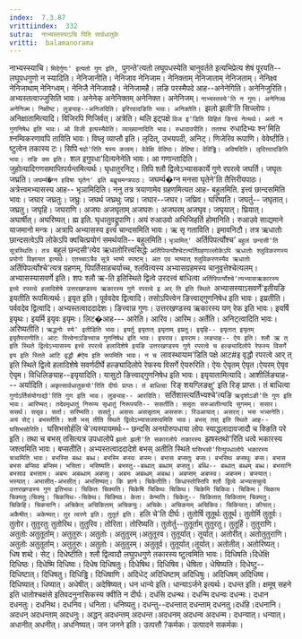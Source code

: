 ```yaml
---
index:  7.3.87
vrittiindex:  332
sutra:  नाभ्यस्तस्याऽचि पिति सार्वधातुके
vritti:  balamanorama 
---
```


नाभ्यस्स्याचि। `मिदेर्गुणः' इत्यतो गुण इति, `पुगन्ते'त्यतो लघूपधस्येति चानुवर्तते इत्यभिप्रेत्य शेषं पूरयति-- लघूपधगुणो न स्यादिति। नेनिजानीति। नेनिजाव नेनिजाम। नेनिक्ताम् नेनिजाताम् नेनिजताम्। नेनिक्ष्व नेनिजाथाम् नेनिग्ध्वम्। नेनिजै नेनिजावहै। नेनिजामहै। लङि परस्मैपदे आह--अनेनेगिति। अनेनिजुरिति। अभ्यस्तत्वाज्जुसिति भावः। अनेनेक् अनेनिक्तम् अनेनिक्त। अनेनिजम्। `नाभ्यस्तस्ये'ति न गुणः। अनेनिज्व अनेनिज्म। निक्षीष्ट। लुङ्याह--अनिजदिति। इरित्त्वादङिति भावः। अनिक्तेति। `झलो झली'ति सिज्लोपः। अनिक्षातामित्यादि। विजिरपि णिजिर्वत्। अत्रेति। थलि इट्पक्षे `विज इ'डिति विहितं ङित्त्वं नेत्यर्थः। अतो न गुणनिषेध इति भावः। ओ विजी इत्यस्यैवेति। व्याख्यानादिति भावः। रुधादावपीति। ततश्च `रुधादिभ्यः श्न'मिति श्नम्विकरणावपि ताविति भावः। विष्लृ व्याप्तौ इति। लृदित्, उभयपदी, अनिट्। णिजेरिव रूपाणि। वेवेष्टीति। ष्टुत्वेन तकास्य टः। सिपि `षढो'रिति षस्य कत्वम्। वेवेक्षि वेविष्ठः। वेविष्ठ। वेविड्ढि। अविषदिति। लृदित्त्वादङिति भावः। तङि क्स इति। `शल इगुपधा'दित्यनेनेति भावः। आ गणान्तादिति। जुहोत्यादिगणसमाप्तिपर्यन्तमित्यर्थः। घृधातुरनिट्। तिपि श्लौ द्वित्वेऽभ्यासकार्ये गुणे रपरत्वे जघर्ति। जघृतः जघ्रति। `जघर्म्य�ग्न हविषा घृतेन' इति बह्वृचमन्त्रपाठः। `जघर्म्य�ग्न मनसा घृतेने'ति तैत्तिरीयपाठः। अत्रेत्त्वमभ्यासस्य आह-- भृञामिदिति। ननु तत्र त्रयाणामेव ग्रहणमित्यत आह- बहुलमिति. इत्त्वं छान्दसमिति भावः। जघार जघ्रतुः। जघ्रुः। जघर्थ जघ्रथुः जघ्र। जघार--जघर। जघ्रिव। घरिष्यति। जघर्तु-- जघृतात्। जघ्रतु। जघृहि। जघराणि। अजघः अजघृताम् अजघरुः। अजघरम् अजघृव। जघृयात्। घ्रियात्। अघार्षीत्। अघरिष्यत्। ह्म इति. घृधातुवद्रूपाणि। अयं रुआउवो अभिजिहर्ति होमानिति। रुआउवे साद्यमाने याजमानो मन्त्रः। अत्रापि अभ्यासस्य इत्त्वं चान्दसमिति भावः। ऋ सृ गताविति। इमावनिटौ। तत्र ऋधातोः छान्दसत्वेऽपि लोकेऽपि क्वचित्प्रयोगं समर्थयति-- बहुलमिति। `भृञामित्' `अर्तिपिपर्त्योश्च' `बहुलं छन्दसी'ति सूत्रस्थितिः। तत्र `बहुलं छन्दसी'त्येव ऋधातोरित्त्वसिद्धेः `अर्तिपिपर्त्योश्चेटत्यर्तिग्रहणाल्लोकेऽपि ऋधातोः श्लुविकरणस्य प्रयोगो विज्ञायत इत्यर्थः। एतच्चाऽत्रैव सूत्रे भाष्ये स्पष्टम्। अत एव भाष्यात् श्लुविकरणस्यैव ऋधातोः `अर्तिपिपर्त्योश्चे'त्यत्र ग्रहणम्, पिपर्तिसाहचर्याच्च, श्लवित्यस्य अभ्यासग्रहमस्य चानुवृत्तेश्चेत्यलम्। अभ्यासस्यासवर्णे इति। शपः श्लौ ऋ-ति इतिस्थिते द्वित्वे उरदत्त्वं बाधित्वा `अर्तिपिपर्त्योश्चे'त्यभ्यासऋकारस्य इत्त्वे रपरत्वे हलादिशेषे उत्तरखण्डस्य ऋकारस्य गुणे रपरत्वे इ अर् ति इति स्थिते `अभ्यासस्याऽसवर्णे'इतीयङि इयतीति रूपमित्यर्थः। इयृत इति। पूर्ववदेव द्वित्वादि। तसोऽपित्त्वेन ङित्त्वाद्गुणनिषेध इति भावः। इय्रतीति। पर्ववदेव द्वित्वादि। अभ्यस्तत्वाददादेशः। ङित्त्वान्न गुणः। उत्तरखण्डस्य ऋकारस्य यण् रेफ इति भावः। इयर्षि इयृथः। इयर्मि इयृवः इयृमः। लिट�आह--- आरेति। आरिव। आरिम। अर्तेति। अनिट्त्वादिति भावः। अरिष्यतीति। `ऋद्धनोः स्ये' इतीडिति भावः। इयर्तु इयृतात् इयृताम् इय्रतु। इयृहि-- इयृतात् इयृतम् इयृतैयराणीति। आटः पित्त्वेनाऽङित्त्वान्न गुणनिषेध इति भावः। इयराव। इयराम। लङ्याह-- ऐय इति। श्लौ ऋ त् इति स्थिते द्वित्वेऽभ्यासस्य इत्त्वे रपरत्वे हलादिशेषे इयङि उत्तरखण्डस्य गुणे रपरत्वे च हल्ङ्यादिलोपे रेफस्य विसर्गे इय इति स्तिते आटि वृद्धौ #ऐय इति रूपमिति भावः। न च `लावस्थायाम'डिति पक्षे आट#इ वृद्धौ रपरत्वे आर् त् इति स्थिते द्वित्वे हलादिशेषे सवर्णदीर्घे हल्ङ्यादिलोपे रेफस्य विसर्गे ऐयरुरिति। ऐयः ऐयृतम् ऐयृत।ऐयरम् ऐयृव ऐयृम। विधिलिङ्याह--इयृयादिति। यासुटो ङित्त्वाद्गुणनिषेध इति भावः। इयृयातामित्यादि। आशीर्लिङ्याह--- अर्यादिति। `अकृत्सार्वधातुकयो'रिति दीर्घः प्राप्तः। तं बाधित्वा `रिङ् शयग्लिङक्षु' इति रिङ् प्राप्तः। तं बाधित्वा `गुणोऽर्तिसंयोगाद्यो'रिति गुण इति भावः। लुङ्याह-- आरदिति। `सर्तिशास्त्यर्तिभ्यश्चे'त्यङि `ऋदृशोऽङी'ति गुण इति भावः। आरिष्यत्। तदेवमृधातुं निरूप्य सृधातुं निरूपयति-- ससर्तीति। ससृतः सरुआतीत्यादि सुगमम्। ससार। ससर्थ। ससृव। सर्ता। सरिष्यति। ससर्तु। अससः अससृताम् अससरुः। रिउआयात्। असरत्। भस भत्र्सनेति। अयं सेट्। बभस्तीति। श्लौ भस् तीति स्थिते द्वित्वेऽभ्यासजश्त्वमिति भावः। बभस् तस् इति स्थिते आह--घसिभसोरिति। `घसिभसोर्हलि चे'त्यस्यायमर्थः-- छन्दसि अनयोरुपधाया लोपः स्याद्धलादावजादौ च क्ङिति परे इति। तथा च बभस् तसित्यत्र उपधालोपे `झलो झली'ति सकारलोपे तकारस्य `झषस्तथो'रिति धत्वे भकारस्य जश्त्वमिति भावः। बप्सतीति। अभ्यस्तत्वाददादेशे बभस् अतीति स्थिते `घसिभसो'रित्युपधालोपे भकारस्य चत्र्वमिति भावः। बभस्सि बब्धः बब्ध। बभस्मि बप्स्वः बप्स्मः। बभास बप्सतुः बप्सः। बभसिथ बप्सथुः बप्स। बभास बभस बप्सिव बप्सिम। भसिता। भसिष्यति। बभस्तु--बब्धात् बब्धाम् बप्सतु। बब्धि-- बब्धात् बब्धम् बब्ध। बभसानि बभसाव बभसाम। अबभः अबब्धाम् अबप्सुः। अबभः अबब्धम् अबब्ध। अबप्सम् अबप्स्व। अबप्स्म। बप्स्यात्। भस्यात्। अभासीत्-अभसीत्। अभसिष्यत्। कि ज्ञाने। चिकेतीति। किधास्तोस्तिपि श्लौ द्वित्वे अभ्यासचुत्वे उत्तरखण्डस्य गुण इतिभावः। चिकितः चिक्यति। चिकेषि चिकिथः चिकिथ। चिकेमि चिकिवः। चिकिमः। चिकाय चिक्यतुः।चिक्युः। चिकयिथ--चिकेथ। चिक्यिव। केता। केष्यति। चिकेतु-- चिकितात् चिकिताम् चिक्यतु। चिकिहि। चिकयानि। अचिकेत् अचिकिताम् अचिकयुः। अचिकेः। अचिकयम् अचिकिव। चिकियात्। कीयात्। अकैषीत्। अकेष्यत्। तुर त्वरणे इति। तुतूर्त इति। `हलि चे'ति दीर्घः। तुतोर्षि तूतूर्थः तुतूर्थ। तुतोर्मि तुतूर्वः। तुतोर। तुतुरतुः तुतोरिथ। तुतुरिव। तोरिता। तोरिष्यति। तुतोर्तु--तुतूर्ताम् तुतुरतु। तुतूर्हि। तुतुराणि। अतुतोः अतुतूर्ताम्। अतुतुरुः। अतुतोः। अतुतुरम्।अतुतूरव। तुतूर्यात्। तूर्यात्। अतोरीत्। अतोतुतुराणि। अतुतोः अतुतूर्ताम्। अतुतुरुः। अतुतोः। अतुतुरम्। अतुतूर्व। तुतूर्यात्।तूर्यात्। अतोतीत्। अतोरिष्यत्। धिष शब्दे। सेट्। दिधेष्टीति। श्लौ द्वित्वादौ लघुपधगुणे तकारस्य ष्टुत्वमिति भावः। दिधिषति।दिधेक्षि दिधिष्ठः। दिधेष्मि दिधिष्वः। दिधेष दिधिषतुः। दिधेषिथ। दिधिषिव। धेषिता। धेषिष्यति। दिधेष्टु--दिधिष्टात्। दिधिषतु। दिधिड्ढि। दिधिषाणि। अदिधेट् अदिधिष्टाम् अदिधिषुः। अदिधिषम् अदिधिष्व। दिधिष्यात्। धिष्यात्। अधेषीत्। अदेषिष्यत्। धन धान्ये इति। धान्याऽर्जने इत्यर्थः। दधन्त इति। क्षमूष् सहने इति धातोश्चक्षंसे इतिवदनुनासिकस्य क्वीति न दीर्घः। दधंसि दधन्थः। दधन्मि दधन्वः दधन्मः। दधान दधनतुः। दधनिथ। दधनिव। धनिता। धनिष्यतु। दधन्तु--दधन्तात् दधन्ताम् दधनतु।दधंहि।दधनानि। अदधन् अदधन्ताम् अदधनुः। अद्धन् अदधन्तम् अदधन्त।अदधनम् अदधन्व अदधन्म। दधन्यात्। धन्यात्। अधानीत् अधनीत्। अधनिष्यत्। जन जनने इति। उत्पत्तौ ?कर्मकः। उत्पादने सकर्मकः।


